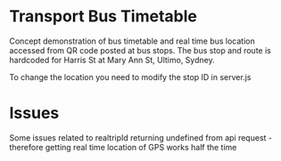# Transport Bus Timetable
Concept demonstration of bus timetable and real time bus location accessed from QR code posted at bus stops. The bus stop and route is hardcoded for Harris St at Mary Ann St, Ultimo, Sydney. 

To change the location you need to modify the stop ID in server.js

# Issues
Some issues related to realtripId returning undefined from api request - therefore getting real time location of GPS works half the time
